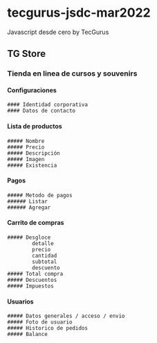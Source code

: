 # tecgurus-jsdc-mar2022
Javascript desde cero by TecGurus


## TG Store
### Tienda en linea de cursos y souvenirs

#### Configuraciones
    #### Identidad corporativa
    #### Datos de contacto
#### Lista de productos
    ##### Nombre
    ##### Precio
    ##### Descripción
    ##### Imagen
    ##### Existencia
#### Pagos
    ##### Metodo de pagos
    ###### Listar
    ###### Agregar
#### Carrito de compras
    ##### Desgloce
            detalle
            precio
            cantidad
            subtotal
            descuento
    ##### Total compra
    ##### Descuentos
    ##### Impuestos
#### Usuarios
    ##### Datos generales / acceso / envio
    ##### Foto de usuario
    ##### Historico de pedidos
    ##### Balance